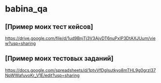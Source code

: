 # babina_qa

[Пример моих тест кейсов]
---
https://drive.google.com/file/d/1ud9BnjTj3V3AjvDT6nuPxIP3DtAXJUum/view?usp=sharing

[Пример моих тестовых заданий]
---
https://docs.google.com/spreadsheets/d/1ptvVfDgIsutkyo8mTHL9g0grzl37NpWWafuvoKr_V1E/edit?usp=sharing
